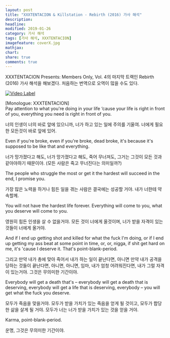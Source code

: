 ```yaml
---
layout: post
title: "XXXTENTACION & Killstation - Rebirth (2016) 가사 해석"
description: 
headline: 
modified: 2019-01-26
category: 가사 해석
tags: [가사 해석, XXXTENTACION]
imagefeature: coverX.jpg
mathjax: 
chart: 
share: true
comments: true
---
```


XXXTENTACION Presents: Members Only, Vol. 4의 마지막 트랙인 Rebirth (2016) 가사 해석을 해보겠다. 처음하는 번역으로 오역이 많을 수도 있다.
 
[![Video Label](http://img.youtube.com/vi/gyFEw59TWec/0.jpg)](https://youtu.be/gyFEw59TWec?t=0s)

[Monologue: XXXTENTACION]  
Pay attention to what you're doing in your life ‘cause your life is right in front of you, everything you need is right in front of you. 

너의 인생이 너의 바로 앞에 있으니까, 너가 하고 있는 일에 주의를 기울여. 너에게 필요한 모든것이 바로 앞에 있어.

Even if you're broke, even if you're broke, dead broke, it's because it's supposed to be like that and everything.

너가 망가졌다고 해도, 너가 망가졌다고 해도, 죽어 무너져도, 그거는 그것이 모든 것과 같아야하기 때문이야. (모든 사람은 죽고 무너진다는 의미일까?)

The people who struggle the most or get it the hardest will succeed in the end, I promise you. 

가장 많은 노력을 하거나 힘든 일을 겪는 사람은 결국에는 성공할 거야. 내가 너한테 약속할께. 

You will not have the hardest life forever. Everything will come to you, what you deserve will come to you. 

영원히 힘든 인생을 살 수 없을거야. 모든 것이 너에게 올것이며, 너가 받을 자격이 있는 것들이 너에게 올거야.

And if I end up getting shot and killed for what the fuck I'm doing, or if I end up getting my ass beat at some point in time, or, or, nigga, if shit get hard on me, it's 'cause I deserve it. That's point-blank-period. 

그리고 만약 내가 총에 맞아 죽어서 내가 하는 일이 끝난다면, 아니면 만약 내가 공격을 당하는 것들이 끝난다면, 아니면, 아니면, 임마, 내가 엄청 어려워진다면, 내가 그럴 자격이 있는거야. 그것은 무의미한 기간이야.

Everybody will get a death that's – everybody will get a death that is deserving, everybody will get a life that is deserving, everybody – you will get what the fuck you deserve. 

모두가 죽음을 맞을거야. 모두가 받을 가치가 있는 죽음을 얻게 될 것이고, 모두가 합당한 삶을 살게 될 거야. 모두가 너는 너가 받을 가치가 있는 것을 얻을 거야.

Karma, point-blank-period.

운명, 그것은 무의미한 기간이야.



